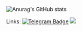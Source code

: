 ![Anurag's GitHub stats](https://github-readme-stats.vercel.app/api?username=kusakabeka&count_private=true)

Links: [![Telegram Badge](https://img.shields.io/badge/-filimonovalexey-blue?style=flat&logo=Telegram&logoColor=white)](https://t.me/f1llzzz) [![](https://img.shields.io/badge/-Gmail-red?style=flat&logo=Gmail&logoColor=white)](mailto:alexeyf08@gmail.com)
